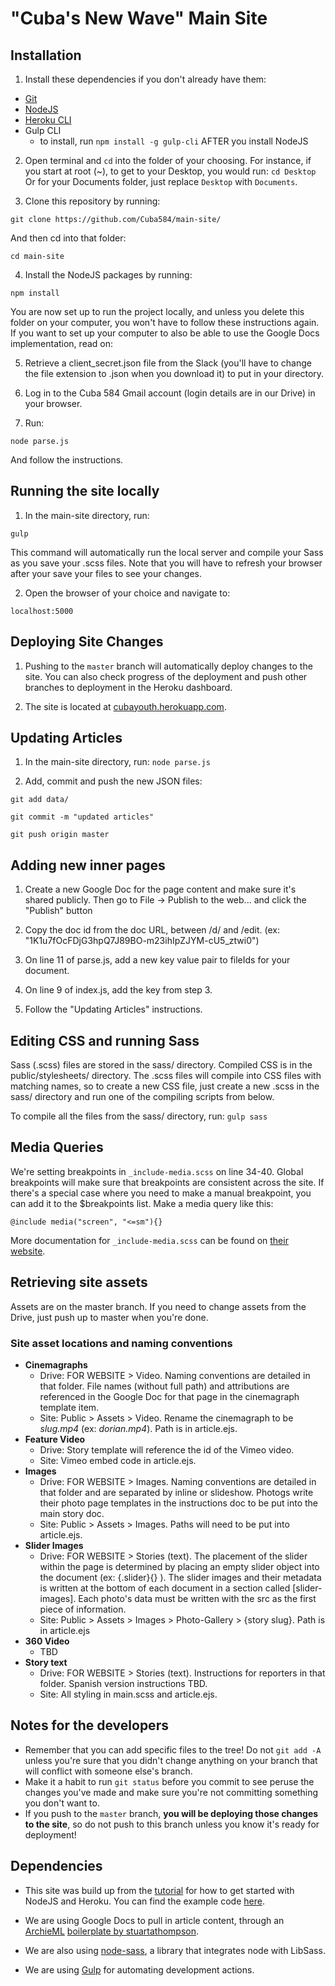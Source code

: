 # "Cuba's New Wave" Main Site

## Installation

1. Install these dependencies if you don't already have them:
  - [Git](https://sourceforge.net/projects/git-osx-installer/)
  - [NodeJS](https://nodejs.org/en/download/)
  - [Heroku CLI](https://devcenter.heroku.com/articles/heroku-cli#download-and-install)
  - Gulp CLI
    - to install, run ``npm install -g gulp-cli`` AFTER you install NodeJS

2. Open terminal and `cd` into the folder of your choosing. For instance, if you start at root (~), to get to your Desktop, you would run:
  `cd Desktop`
  Or for your Documents folder, just replace `Desktop` with `Documents`.

3. Clone this repository by running:

  `git clone https://github.com/Cuba584/main-site/`

  And then cd into that folder:

  `cd main-site`

4. Install the NodeJS packages by running:

  `npm install`

You are now set up to run the project locally, and unless you delete this folder on your computer, you won't have to follow these instructions again. If you want to set up your computer to also be able to use the Google Docs implementation, read on:

5. Retrieve a client_secret.json file from the Slack (you'll have to change the file extension to .json when you download it) to put in your directory.

6. Log in to the Cuba 584 Gmail account (login details are in our Drive) in your browser.

7. Run:

  ``node parse.js``

  And follow the instructions.

## Running the site locally

1. In the main-site directory, run:

  `gulp`
  
  This command will automatically run the local server and compile your Sass as you save your .scss files. Note that you will have to refresh your browser after your save your files to see your changes.

2. Open the browser of your choice and navigate to:

  `localhost:5000`

## Deploying Site Changes

1. Pushing to the `master` branch will automatically deploy changes to the site. You can also check progress of the deployment and push other branches to deployment in the Heroku dashboard.

2. The site is located at [cubayouth.herokuapp.com](cubayouth.herokuapp.com).

## Updating Articles

1. In the main-site directory, run:
  `node parse.js`

2. Add, commit and push the new JSON files:

  `git add data/`

  `git commit -m "updated articles"`

  `git push origin master`

## Adding new inner pages

1. Create a new Google Doc for the page content and make sure it's shared publicly. Then go to File -> Publish to the web... and click the "Publish" button

2. Copy the doc id from the doc URL, between /d/ and /edit. (ex: "1K1u7fOcFDjG3hpQ7J89BO-m23ihIpZJYM-cU5_ztwi0")

3. On line 11 of parse.js, add a new key value pair to fileIds for your document.

4. On line 9 of index.js, add the key from step 3.

5. Follow the "Updating Articles" instructions.

## Editing CSS and running Sass

Sass (.scss) files are stored in the sass/ directory. Compiled CSS is in the public/stylesheets/ directory.
The .scss files will compile into CSS files with matching names, so to create a new CSS file, just create a new .scss in the sass/ directory and run one of the compiling scripts from below.

To compile all the files from the sass/ directory, run:
  `gulp sass`

## Media Queries

We're setting breakpoints in `_include-media.scss` on line 34-40. Global breakpoints will make sure that breakpoints are consistent across the site. If there's a special case where you need to make a manual breakpoint, you can add it to the $breakpoints list. Make a media query like this: 

` @include media("screen", "<=sm"){} `

More documentation for `_include-media.scss` can be found on [their website](http://include-media.com/).
  
## Retrieving site assets

Assets are on the master branch. If you need to change assets from the Drive, just push up to master when you're done.

### Site asset locations and naming conventions
  - **Cinemagraphs** 
    - Drive: FOR WEBSITE > Video. Naming conventions are detailed in that folder. File names (without full path) and attributions are referenced in the Google Doc for that page in the cinemagraph template item.
    - Site: Public > Assets > Video. Rename the cinemagraph to be _slug.mp4_ (ex: _dorian.mp4_). Path is in article.ejs.
 - **Feature Video**
   - Drive: Story template will reference the id of the Vimeo video.
   - Site: Vimeo embed code in article.ejs.
 - **Images**
   - Drive: FOR WEBSITE > Images. Naming conventions are detailed in that folder and are separated by inline or slideshow. Photogs write their photo page templates in the instructions doc to be put into the main story doc.
   - Site: Public > Assets > Images. Paths will need to be put into article.ejs.
 - **Slider Images**
    - Drive: FOR WEBSITE > Stories (text). The placement of the slider within the page is determined by placing an empty slider object into the document (ex: {.slider}{}  ). The slider images and their metadata is written at the bottom of each document in a section called [slider-images]. Each photo's data must be written with the src as the first piece of information. 
   - Site: Public > Assets > Images > Photo-Gallery > {story slug}. Path is in article.ejs
 - **360 Video**
   - TBD
 - **Story text**
   - Drive: FOR WEBSITE > Stories (text). Instructions for reporters in that folder. Spanish version instructions TBD.
   - Site: All styling in main.scss and article.ejs.
  
## Notes for the developers
- Remember that you can add specific files to the tree! Do not `git add -A` unless you're sure that you didn't change anything on your branch that will conflict with someone else's branch.
- Make it a habit to run `git status` before you commit to see peruse the changes you've made and make sure you're not committing something you don't want to.
- If you push to the `master` branch, **you will be deploying those changes to the site**, so do not push to this branch unless you know it's ready for deployment!

## Dependencies

- This site was build up from the [tutorial](https://devcenter.heroku.com/articles/getting-started-with-nodejs) for how to get started with NodeJS and Heroku. You can find the example code [here](https://github.com/heroku/node-js-getting-started).

- We are using Google Docs to pull in article content, through an [ArchieML](http://archieml.org/) [boilerplate by stuartathompson](https://github.com/stuartathompson/node-archieml-boilerplate).

- We are also using [node-sass](https://github.com/sass/node-sass), a library that integrates node with LibSass.

- We are using [Gulp](http://gulpjs.com/) for automating development actions.
